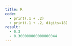 ```yaml
---
title: R
code:
  - print(.1 + .2)
  - print(.1 + .2, digits=18)
result:
  - 0.3
  - 0.300000000000000044
---
```


